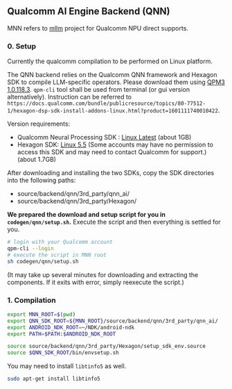 ## Qualcomm AI Engine Backend (QNN)


MNN refers to [mllm](https://github.com/UbiquitousLearning/mllm/) project for Qualcomm NPU direct supports.

### 0. Setup
Currently the qualcomm compilation to be performed on Linux platform.

The QNN backend relies on the Qualcomm QNN framework and Hexagon SDK to compile LLM-specific operators. Please download them using [QPM3 1.0.118.3](https://qpm.qualcomm.com/#/main/tools/details/QPM3). `qpm-cli` tool shall be used from terminal (or gui version alternatively). Instruction can be referred to `https://docs.qualcomm.com/bundle/publicresource/topics/80-77512-1/hexagon-dsp-sdk-install-addons-linux.html?product=1601111740010422`.

Version requirements:
* Qualcomm Neural Processing SDK : [Linux Latest](https://qpm.qualcomm.com/#/main/tools/details/qualcomm_neural_processing_sdk) (about 1GB)
* Hexagon SDK: [Linux 5.5](https://qpm.qualcomm.com/#/main/tools/details/HexagonSDK5.x)  (Some accounts may have no permission to access this SDK and may need to contact Qualcomm for support.) (about 1.7GB)

After downloading and installing the two SDKs, copy the SDK directories into the following paths:
* source/backend/qnn/3rd_party/qnn_ai/
* source/backend/qnn/3rd_party/Hexagon/ 

<b>We prepared the download and setup script for you in `codegen/qnn/setup.sh`.</b> Execute the script and then everything is settled for you.

```bash
# login with your Qualcomm account
qpm-cli --login
# execute the script in MNN root
sh codegen/qnn/setup.sh
```

(It may take up several minutes for downloading and extracting the components. If it exits with error, simply reexecute the script.)

### 1. Compilation

~~~bash
export MNN_ROOT=$(pwd)
export QNN_SDK_ROOT=${MNN_ROOT}/source/backend/qnn/3rd_party/qnn_ai/
export ANDROID_NDK_ROOT=~/NDK/android-ndk
export PATH=$PATH:$ANDROID_NDK_ROOT

source source/backend/qnn/3rd_party/Hexagon/setup_sdk_env.source
source $QNN_SDK_ROOT/bin/envsetup.sh
~~~

You may need to install `libtinfo5` as well.
~~~bash
sudo apt-get install libtinfo5
~~~